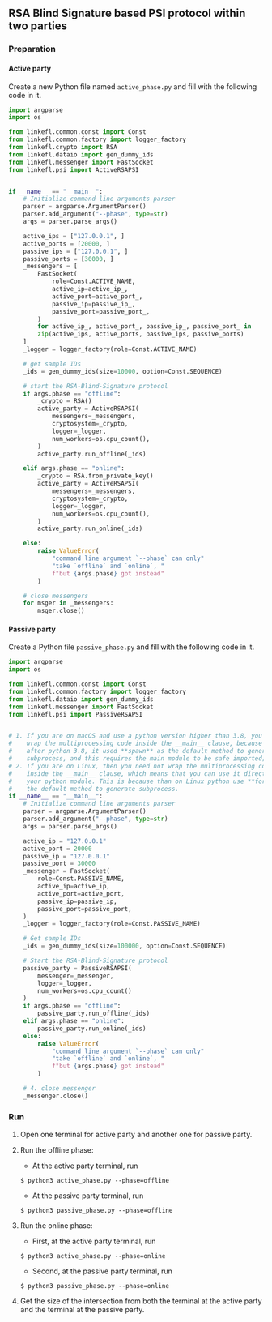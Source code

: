 ## RSA Blind Signature based PSI protocol within two parties

### Preparation

#### Active party

Create a new Python file named `active_phase.py` and fill with the following code in it.

```python
import argparse
import os

from linkefl.common.const import Const
from linkefl.common.factory import logger_factory
from linkefl.crypto import RSA
from linkefl.dataio import gen_dummy_ids
from linkefl.messenger import FastSocket
from linkefl.psi import ActiveRSAPSI


if __name__ == "__main__":
    # Initialize command line arguments parser
    parser = argparse.ArgumentParser()
    parser.add_argument("--phase", type=str)
    args = parser.parse_args()

    active_ips = ["127.0.0.1", ]
    active_ports = [20000, ]
    passive_ips = ["127.0.0.1", ]
    passive_ports = [30000, ]
    _messengers = [
        FastSocket(
            role=Const.ACTIVE_NAME,
            active_ip=active_ip_,
            active_port=active_port_,
            passive_ip=passive_ip_,
            passive_port=passive_port_,
        )
        for active_ip_, active_port_, passive_ip_, passive_port_ in
        zip(active_ips, active_ports, passive_ips, passive_ports)
    ]
    _logger = logger_factory(role=Const.ACTIVE_NAME)

    # get sample IDs
    _ids = gen_dummy_ids(size=10000, option=Const.SEQUENCE)

    # start the RSA-Blind-Signature protocol
    if args.phase == "offline":
        _crypto = RSA()
        active_party = ActiveRSAPSI(
            messengers=_messengers,
            cryptosystem=_crypto,
            logger=_logger,
            num_workers=os.cpu_count(),
        )
        active_party.run_offline(_ids)

    elif args.phase == "online":
        _crypto = RSA.from_private_key()
        active_party = ActiveRSAPSI(
            messengers=_messengers,
            cryptosystem=_crypto,
            logger=_logger,
            num_workers=os.cpu_count(),
        )
        active_party.run_online(_ids)

    else:
        raise ValueError(
            "command line argument `--phase` can only"
            "take `offline` and `online`, "
            f"but {args.phase} got instead"
        )

    # close messengers
    for msger in _messengers:
        msger.close()


```
#### Passive party

Create a Python file `passive_phase.py` and fill with the following code in it.

```python
import argparse
import os

from linkefl.common.const import Const
from linkefl.common.factory import logger_factory
from linkefl.dataio import gen_dummy_ids
from linkefl.messenger import FastSocket
from linkefl.psi import PassiveRSAPSI


# 1. If you are on macOS and use a python version higher than 3.8, you should
#    wrap the multiprocessing code inside the __main__ clause, because on macOS
#    after python 3.8, it used **spawn** as the default method to generate
#    subprocess, and this requires the main module to be safe imported;
# 2. If you are on Linux, then you need not wrap the multiprocessing code
#    inside the __main__ clause, which means that you can use it directly inside
#    your python module. This is because than on Linux python use **fork** as
#    the default method to generate subprocess.
if __name__ == "__main__":
    # Initialize command line arguments parser
    parser = argparse.ArgumentParser()
    parser.add_argument("--phase", type=str)
    args = parser.parse_args()

    active_ip = "127.0.0.1"
    active_port = 20000
    passive_ip = "127.0.0.1"
    passive_port = 30000
    _messenger = FastSocket(
        role=Const.PASSIVE_NAME,
        active_ip=active_ip,
        active_port=active_port,
        passive_ip=passive_ip,
        passive_port=passive_port,
    )
    _logger = logger_factory(role=Const.PASSIVE_NAME)

    # Get sample IDs
    _ids = gen_dummy_ids(size=100000, option=Const.SEQUENCE)

    # Start the RSA-Blind-Signature protocol
    passive_party = PassiveRSAPSI(
        messenger=_messenger,
        logger=_logger,
        num_workers=os.cpu_count()
    )
    if args.phase == "offline":
        passive_party.run_offline(_ids)
    elif args.phase == "online":
        passive_party.run_online(_ids)
    else:
        raise ValueError(
            "command line argument `--phase` can only"
            "take `offline` and `online`, "
            f"but {args.phase} got instead"
        )

    # 4. close messenger
    _messenger.close()


```
### Run

1. Open one terminal for active party and another one for passive party.

2. Run the offline phase:
    * At the active party terminal, run
    ```shell script
    $ python3 active_phase.py --phase=offline
    ```
    * At the passive party terminal, run
    ```shell script
    $ python3 passive_phase.py --phase=offline
    ```

3. Run the online phase:
    * First, at the active party terminal, run
    ```shell script
    $ python3 active_phase.py --phase=online
    ```
    * Second, at the passive party terminal, run
    ```shell script
    $ python3 passive_phase.py --phase=online
    ```

4. Get the size of the intersection from both the terminal at
the active party and the terminal at the passive party.
